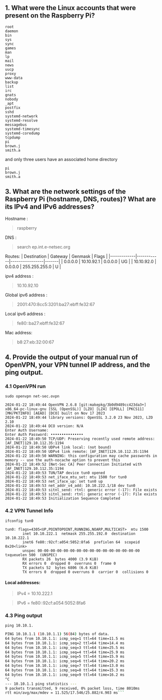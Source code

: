## 1. What were the Linux accounts that were present on the Raspberry Pi?
``` 
root
daemon
bin
sys
sync
games
man
lp
mail
news
uucp
proxy
www-data
backup
list
irc
gnats
nobody
_apt
postfix
sshd
systemd-network
systemd-resolve
messagebus
systemd-timesync
systemd-coredump
tcpdump
pi
brown.j
smith.a
```

and only three users have an associated home directory
```
pi
brown.j
smith.a
```


## 3. What are the network settings of the Raspberry Pi (hostname, DNS, routes)? What are its IPv4 and IPv6 addresses?
Hostname : 
>raspberry

 DNS : 
>search ep.int.e-netsec.org

Routes:
| Destination | Gateway    | Genmask         | Flags |
|-------------|------------|-----------------|-------|
| 0.0.0.0     | 10.10.92.1 | 0.0.0.0         | UG    |
| 10.10.92.0  | 0.0.0.0    | 255.255.255.0   | U     |

ipv4 address :  
>10.10.92.10

Global ipv6 address : 
> 2001:470:8cc5:3201:ba27:ebff:fe32:67

Local ipv6 address : 
> fe80::ba27:ebff:fe32:67

Mac address:
> b8:27:eb:32:00:67

## 4. Provide the output of your manual run of OpenVPN, your VPN tunnel IP address, and the ping output.
### 4.1 OpenVPN run
```sudo openvpn net-sec.ovpn```
``` 
2024-01-22 18:49:44 OpenVPN 2.6.8 [git:makepkg/3b0d9489cc423da3+] x86_64-pc-linux-gnu [SSL (OpenSSL)] [LZO] [LZ4] [EPOLL] [PKCS11] [MH/PKTINFO] [AEAD] [DCO] built on Nov 17 2023
2024-01-22 18:49:44 library versions: OpenSSL 3.2.0 23 Nov 2023, LZO 2.10
2024-01-22 18:49:44 DCO version: N/A
Enter Auth Username: 
Enter Auth Password: •••••••••••••••         
2024-01-22 18:49:50 TCP/UDP: Preserving recently used remote address: [AF_INET]129.10.112.35:1194
2024-01-22 18:49:50 UDPv4 link local: (not bound)
2024-01-22 18:49:50 UDPv4 link remote: [AF_INET]129.10.112.35:1194
2024-01-22 18:49:50 WARNING: this configuration may cache passwords in memory -- use the auth-nocache option to prevent this
2024-01-22 18:49:52 [Net-Sec CA] Peer Connection Initiated with [AF_INET]129.10.112.35:1194
2024-01-22 18:49:53 TUN/TAP device tun0 opened
2024-01-22 18:49:53 net_iface_mtu_set: mtu 1500 for tun0
2024-01-22 18:49:53 net_iface_up: set tun0 up
2024-01-22 18:49:53 net_addr_v4_add: 10.10.222.1/18 dev tun0
2024-01-22 18:49:53 sitnl_send: rtnl: generic error (-17): File exists
2024-01-22 18:49:53 sitnl_send: rtnl: generic error (-17): File exists
2024-01-22 18:49:53 Initialization Sequence Completed
```

### 4.2 VPN Tunnel Info

```ifconfig tun0```

```
tun0: flags=4305<UP,POINTOPOINT,RUNNING,NOARP,MULTICAST>  mtu 1500
        inet 10.10.222.1  netmask 255.255.192.0  destination 10.10.222.1
        inet6 fe80::92cf:a054:5052:8fa6  prefixlen 64  scopeid 0x20<link>
        unspec 00-00-00-00-00-00-00-00-00-00-00-00-00-00-00-00  txqueuelen 500  (UNSPEC)
        RX packets 26  bytes 4000 (3.9 KiB)
        RX errors 0  dropped 0  overruns 0  frame 0
        TX packets 52  bytes 6806 (6.6 KiB)
        TX errors 0  dropped 0 overruns 0  carrier 0  collisions 0
```

#### Local addresses:
 > IPv4 = 10.10.222.1
 
 > IPv6 = fe80::92cf:a054:5052:8fa6



### 4.3 Ping output

```ping 10.10.1.```

```bash
PING 10.10.1.1 (10.10.1.1) 56(84) bytes of data.
64 bytes from 10.10.1.1: icmp_seq=1 ttl=64 time=11.5 ms
64 bytes from 10.10.1.1: icmp_seq=2 ttl=64 time=14.4 ms
64 bytes from 10.10.1.1: icmp_seq=3 ttl=64 time=25.5 ms
64 bytes from 10.10.1.1: icmp_seq=4 ttl=64 time=25.9 ms
64 bytes from 10.10.1.1: icmp_seq=5 ttl=64 time=15.9 ms
64 bytes from 10.10.1.1: icmp_seq=6 ttl=64 time=20.2 ms
64 bytes from 10.10.1.1: icmp_seq=7 ttl=64 time=13.0 ms
64 bytes from 10.10.1.1: icmp_seq=8 ttl=64 time=15.3 ms
64 bytes from 10.10.1.1: icmp_seq=9 ttl=64 time=16.2 ms
^C
--- 10.10.1.1 ping statistics ---
9 packets transmitted, 9 received, 0% packet loss, time 8010ms
rtt min/avg/max/mdev = 11.525/17.546/25.882/4.903 ms```


